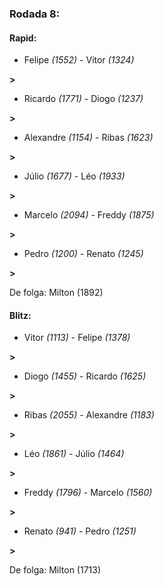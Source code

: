 ### Rodada 8:

#### Rapid:

* Felipe *(1552)*     -     Vitor *(1324)*

 **>** 
* Ricardo *(1771)*     -     Diogo *(1237)*

 **>** 
* Alexandre *(1154)*     -     Ribas *(1623)*

 **>** 
* Júlio *(1677)*     -     Léo *(1933)*

 **>** 
* Marcelo *(2094)*     -     Freddy *(1875)*

 **>** 
* Pedro *(1200)*     -     Renato *(1245)*

 **>** 

De folga: Milton (1892)

#### Blitz:

* Vitor *(1113)*     -     Felipe *(1378)*

 **>** 
* Diogo *(1455)*     -     Ricardo *(1625)*

 **>** 
* Ribas *(2055)*     -     Alexandre *(1183)*

 **>** 
* Léo *(1861)*     -     Júlio *(1464)*

 **>** 
* Freddy *(1796)*     -     Marcelo *(1560)*

 **>** 
* Renato *(941)*     -     Pedro *(1251)*

 **>** 

De folga: Milton (1713)

